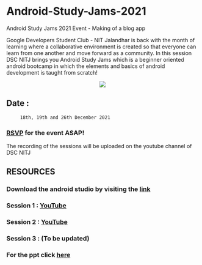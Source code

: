 # Android-Study-Jams-2021
Android Study Jams 2021 Event - Making of a blog app

Google Developers Student Club - NIT Jalandhar is back with the month of learning where a collaborative environment is created so that everyone can learn from one another and move forward as a community.
In this session DSC NITJ brings you Android Study Jams which is a beginner oriented android bootcamp in which the elements and basics of android development is taught from scratch!


<p align="center" width="200"><img src="https://user-images.githubusercontent.com/87534228/145713546-db48e2ba-f6f9-46e9-b498-31e13875623a.jpg"></p>


## Date : 
         18th, 19th and 26th December 2021 
### [RSVP](https://gdsc.community.dev/events/details/developer-student-clubs-dr-b-r-ambedkar-national-institute-of-technology-nit-jalandhar-presents-kickstart-andriod-study-jams/#) for the event ASAP! 
The recording of the sessions will be uploaded on the youtube channel of DSC NITJ


## RESOURCES

### Download the android studio by visiting the [link](https://developer.android.com/studio)


### Session 1 : [YouTube](https://www.youtube.com/watch?v=i8vJbhumorg)
### Session 2 : [YouTube](https://www.youtube.com/watch?v=Vq9Zx5kiIns)
### Session 3 : (To be updated)

### For the ppt click [here](https://docs.google.com/presentation/d/1ldkfZmrRVbSVJuyCbZcqQph6CXlmrtrC/edit#slide=id.p2)



